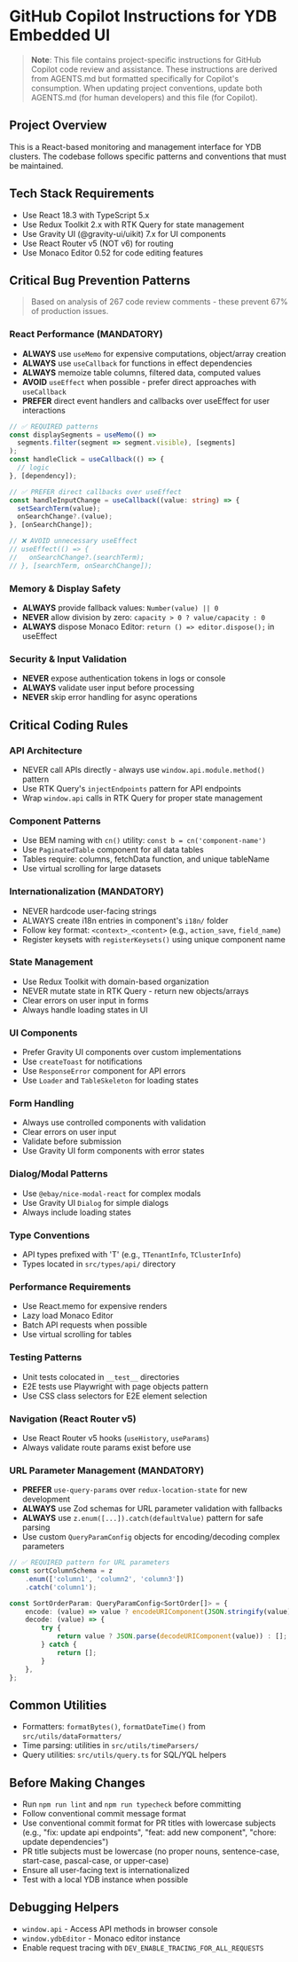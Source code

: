 # GitHub Copilot Instructions for YDB Embedded UI

> **Note**: This file contains project-specific instructions for GitHub Copilot code review and assistance.
> These instructions are derived from AGENTS.md but formatted specifically for Copilot's consumption.
> When updating project conventions, update both AGENTS.md (for human developers) and this file (for Copilot).

## Project Overview

This is a React-based monitoring and management interface for YDB clusters. The codebase follows specific patterns and conventions that must be maintained.

## Tech Stack Requirements

- Use React 18.3 with TypeScript 5.x
- Use Redux Toolkit 2.x with RTK Query for state management
- Use Gravity UI (@gravity-ui/uikit) 7.x for UI components
- Use React Router v5 (NOT v6) for routing
- Use Monaco Editor 0.52 for code editing features

## Critical Bug Prevention Patterns

> Based on analysis of 267 code review comments - these prevent 67% of production issues.

### React Performance (MANDATORY)
- **ALWAYS** use `useMemo` for expensive computations, object/array creation
- **ALWAYS** use `useCallback` for functions in effect dependencies
- **ALWAYS** memoize table columns, filtered data, computed values
- **AVOID** `useEffect` when possible - prefer direct approaches with `useCallback`
- **PREFER** direct event handlers and callbacks over useEffect for user interactions

```typescript
// ✅ REQUIRED patterns
const displaySegments = useMemo(() => 
  segments.filter(segment => segment.visible), [segments]
);
const handleClick = useCallback(() => {
  // logic
}, [dependency]);

// ✅ PREFER direct callbacks over useEffect
const handleInputChange = useCallback((value: string) => {
  setSearchTerm(value);
  onSearchChange?.(value);
}, [onSearchChange]);

// ❌ AVOID unnecessary useEffect
// useEffect(() => {
//   onSearchChange?.(searchTerm);
// }, [searchTerm, onSearchChange]);
```

### Memory & Display Safety
- **ALWAYS** provide fallback values: `Number(value) || 0`
- **NEVER** allow division by zero: `capacity > 0 ? value/capacity : 0`
- **ALWAYS** dispose Monaco Editor: `return () => editor.dispose();` in useEffect

### Security & Input Validation
- **NEVER** expose authentication tokens in logs or console
- **ALWAYS** validate user input before processing
- **NEVER** skip error handling for async operations

## Critical Coding Rules

### API Architecture

- NEVER call APIs directly - always use `window.api.module.method()` pattern
- Use RTK Query's `injectEndpoints` pattern for API endpoints
- Wrap `window.api` calls in RTK Query for proper state management

### Component Patterns

- Use BEM naming with `cn()` utility: `const b = cn('component-name')`
- Use `PaginatedTable` component for all data tables
- Tables require: columns, fetchData function, and unique tableName
- Use virtual scrolling for large datasets

### Internationalization (MANDATORY)

- NEVER hardcode user-facing strings
- ALWAYS create i18n entries in component's `i18n/` folder
- Follow key format: `<context>_<content>` (e.g., `action_save`, `field_name`)
- Register keysets with `registerKeysets()` using unique component name

### State Management

- Use Redux Toolkit with domain-based organization
- NEVER mutate state in RTK Query - return new objects/arrays
- Clear errors on user input in forms
- Always handle loading states in UI

### UI Components

- Prefer Gravity UI components over custom implementations
- Use `createToast` for notifications
- Use `ResponseError` component for API errors
- Use `Loader` and `TableSkeleton` for loading states

### Form Handling

- Always use controlled components with validation
- Clear errors on user input
- Validate before submission
- Use Gravity UI form components with error states

### Dialog/Modal Patterns

- Use `@ebay/nice-modal-react` for complex modals
- Use Gravity UI `Dialog` for simple dialogs
- Always include loading states

### Type Conventions

- API types prefixed with 'T' (e.g., `TTenantInfo`, `TClusterInfo`)
- Types located in `src/types/api/` directory

### Performance Requirements

- Use React.memo for expensive renders
- Lazy load Monaco Editor
- Batch API requests when possible
- Use virtual scrolling for tables

### Testing Patterns

- Unit tests colocated in `__test__` directories
- E2E tests use Playwright with page objects pattern
- Use CSS class selectors for E2E element selection

### Navigation (React Router v5)

- Use React Router v5 hooks (`useHistory`, `useParams`)
- Always validate route params exist before use

### URL Parameter Management (MANDATORY)

- **PREFER** `use-query-params` over `redux-location-state` for new development
- **ALWAYS** use Zod schemas for URL parameter validation with fallbacks
- **ALWAYS** use `z.enum([...]).catch(defaultValue)` pattern for safe parsing
- Use custom `QueryParamConfig` objects for encoding/decoding complex parameters

```typescript
// ✅ REQUIRED pattern for URL parameters
const sortColumnSchema = z
    .enum(['column1', 'column2', 'column3'])
    .catch('column1');

const SortOrderParam: QueryParamConfig<SortOrder[]> = {
    encode: (value) => value ? encodeURIComponent(JSON.stringify(value)) : undefined,
    decode: (value) => {
        try {
            return value ? JSON.parse(decodeURIComponent(value)) : [];
        } catch {
            return [];
        }
    },
};
```

## Common Utilities

- Formatters: `formatBytes()`, `formatDateTime()` from `src/utils/dataFormatters/`
- Time parsing: utilities in `src/utils/timeParsers/`
- Query utilities: `src/utils/query.ts` for SQL/YQL helpers

## Before Making Changes

- Run `npm run lint` and `npm run typecheck` before committing
- Follow conventional commit message format
- Use conventional commit format for PR titles with lowercase subjects (e.g., "fix: update api endpoints", "feat: add new component", "chore: update dependencies")
- PR title subjects must be lowercase (no proper nouns, sentence-case, start-case, pascal-case, or upper-case)
- Ensure all user-facing text is internationalized
- Test with a local YDB instance when possible

## Debugging Helpers

- `window.api` - Access API methods in browser console
- `window.ydbEditor` - Monaco editor instance
- Enable request tracing with `DEV_ENABLE_TRACING_FOR_ALL_REQUESTS`
